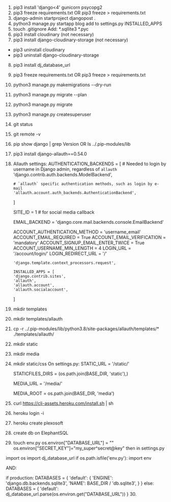 1. pip3 install 'django<4' gunicorn psycopg2
2. pip3 freeze requirements.txt OR pip3 freeze > requirements.txt
3. django-admin startproject djangopost .
4. python3 manage.py startapp blog
    add to settings.py INSTALLED_APPS
5. touch .gitignore
    Add:
    *.sqllite3
    *.pyc
6. pip3 install cloudinary (not necessary)
7. pip3 install django-cloudinary-storage (not necessary)
- pip3 uninstall cloudinary
- pip3 uninstall django-cloudinary-storage
8. pip3 install dj_database_url
9. pip3 freeze requirements.txt OR pip3 freeze > requirements.txt
10. python3 manage.py makemigrations --dry-run
11. python3 manage.py migrate --plan
12. python3 manage.py migrate
13. python3 manage.py createsuperuser
14. git status
15. git remote -v
16. pip show django | grep Version OR ls ../.pip-modules/lib
17. pip3 install django-allauth==0.54.0
18. Allauth settings:
    AUTHENTICATION_BACKENDS = [
        # Needed to login by username in Django admin, regardless of `allauth`
        'django.contrib.auth.backends.ModelBackend',

        # `allauth` specific authentication methods, such as login by e-mail
        'allauth.account.auth_backends.AuthenticationBackend',
    ]

    SITE_ID = 1  # for social media callback

    EMAIL_BACKEND = 'django.core.mail.backends.console.EmailBackend'

    ACCOUNT_AUTHENTICATION_METHOD = 'username_email'
    ACCOUNT_EMAIL_REQUIRED = True
    ACCOUNT_EMAIL_VERIFICATION = 'mandatory'
    ACCOUNT_SIGNUP_EMAIL_ENTER_TWICE = True
    ACCOUNT_USERNAME_MIN_LENGTH = 4
    LOGIN_URL = '/account/login/'
    LOGIN_REDIRECT_URL = '/'

    `'django.template.context_processors.request',`

        INSTALLED_APPS = [
        'django.contrib.sites',
        'allauth',
        'allauth.account',
        'allauth.socialaccount',
    ]
19. mkdir templates
20. mkdir templates/allauth
21. cp -r ../.pip-modules/lib/python3.8/site-packages/allauth/templates/* ./templates/allauth/ 
22. mkdir static
23. mkdir media
24. mkdir static/css
    On settings.py:
    STATIC_URL = '/static/'

    STATICFILES_DIRS = (os.path.join(BASE_DIR, 'static'),)

    MEDIA_URL = '/media/'

    MEDIA_ROOT = os.path.join(BASE_DIR, 'media')
25. curl https://cli-assets.heroku.com/install.sh | sh
26. heroku login -i
27. heroku create plexosoft
28. create db on ElephantSQL
29. touch env.py
os.environ["DATABASE_URL"] = "<copiedURL>"
os.environ["SECRET_KEY"]="my_super^secret@key"
then in settings.py

import os
import dj_database_url
if os.path.isfile('env.py'):
    import env

AND:

if production:
    DATABASES = {
        'default': {
            'ENGINE': 'django.db.backends.sqlite3',
            'NAME': BASE_DIR / 'db.sqlite3',
        }
    }
else:
    DATABASES = {
        'default': dj_database_url.parse(os.environ.get("DATABASE_URL"))
    }
30. 